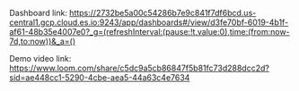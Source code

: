 Dashboard link: https://2732be5a00c54286b7e9c841f7df6bcd.us-central1.gcp.cloud.es.io:9243/app/dashboards#/view/d3fe70bf-6019-4b1f-af61-48b35e4007e0?_g=(refreshInterval:(pause:!t,value:0),time:(from:now-7d,to:now))&_a=()

Demo video link:
https://www.loom.com/share/c5dc9a5cb86847f5b81fc73d288dcc2d?sid=ae448cc1-5290-4cbe-aea5-44a63c4e7634